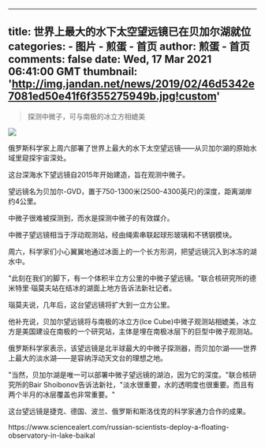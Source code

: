 
---
title: 世界上最大的水下太空望远镜已在贝加尔湖就位
categories: 
    - 图片
    - 煎蛋 - 首页
author: 煎蛋 - 首页
comments: false
date: Wed, 17 Mar 2021 06:41:00 GMT
thumbnail: 'http://img.jandan.net/news/2019/02/46d5342e7081ed50e41f6f355275949b.jpg!custom'
---

<div>   
<blockquote><p>探测中微子，可与南极的冰立方相媲美</p></blockquote><img src="http://img.jandan.net/news/2019/02/46d5342e7081ed50e41f6f355275949b.jpg!custom" referrerpolicy="no-referrer"><p>俄罗斯科学家上周六部署了世界上最大的水下太空望远镜——从贝加尔湖的原始水域里窥探宇宙深处。</p>
<p>这台深海水下望远镜自2015年开始建造，旨在观测中微子。</p>
<p>望远镜名为贝加尔-GVD，置于750-1300米(2500-4300英尺)的深度，距离湖岸约4公里。</p>
<p>中微子很难被探测到，而水是探测中微子的有效媒介。</p>
<p>中微子望远镜相当于浮动观测站，经由绳索串联起球形玻璃和不锈钢模块。</p>
<p>周六，科学家们小心翼翼地通过冰面上的一个长方形洞，把望远镜沉入到冰冻的湖水中。</p>
<p>"此刻在我们的脚下，有一个体积半立方公里的中微子望远镜。"联合核研究所的德米特里·瑙莫夫站在结冰的湖面上地方告诉法新社记者。</p>
<p>瑙莫夫说，几年后，这台望远镜将扩大到一立方公里。</p>
<p>他补充说，贝加尔望远镜将与南极的冰立方(Ice Cube)中微子观测站相媲美，冰立方是美国建设在南极的一个研究站，主体是埋在南极冰层下的巨型中微子观测站。</p>
<p>俄罗斯科学家表示，该望远镜是北半球最大的中微子探测器，而贝加尔湖——世界上最大的淡水湖——是容纳浮动天文台的理想之地。</p>
<p>"当然，贝加尔湖是唯一可以部署中微子望远镜的湖泊，因为它的深度。"联合核研究所的Bair Shoibonov告诉法新社，"淡水很重要，水的透明度也很重要。而且有两个半月的冰层覆盖也非常重要。"</p>
<p>这台望远镜是捷克、德国、波兰、俄罗斯和斯洛伐克的科学家通力合作的成果。</p>
<p>https://www.sciencealert.com/russian-scientists-deploy-a-floating-observatory-in-lake-baikal</p>  
</div>
            